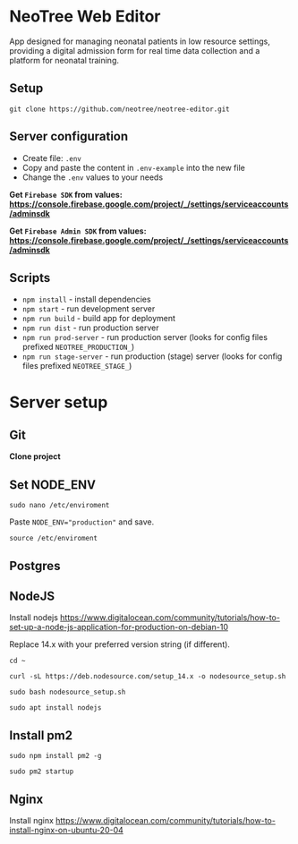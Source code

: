 # NeoTree Web Editor

App designed for managing neonatal patients in low resource settings, providing a digital admission form for real time data collection and a platform for neonatal training.

## Setup

`git clone https://github.com/neotree/neotree-editor.git`

## Server configuration

- Create file: `.env`
- Copy and paste the content in `.env-example` into the new file 
- Change the `.env` values to your needs

**Get `Firebase SDK` from values: https://console.firebase.google.com/project/_/settings/serviceaccounts/adminsdk**

**Get `Firebase Admin SDK` from values: https://console.firebase.google.com/project/_/settings/serviceaccounts/adminsdk**

## Scripts

* `npm install` - install dependencies
* `npm start` - run development server
* `npm run build` - build app for deployment
* `npm run dist` - run production server
* `npm run prod-server` - run production server (looks for config files prefixed `NEOTREE_PRODUCTION_`)
* `npm run stage-server` - run production (stage) server (looks for config files prefixed `NEOTREE_STAGE_`)


# Server setup

## Git

**Clone project**

## Set NODE_ENV
`sudo nano /etc/enviroment`

Paste `NODE_ENV="production"` and save.
 
`source /etc/enviroment`

## Postgres

## NodeJS
Install nodejs https://www.digitalocean.com/community/tutorials/how-to-set-up-a-node-js-application-for-production-on-debian-10
 
Replace 14.x with your preferred version string (if different).

`cd ~`

`curl -sL https://deb.nodesource.com/setup_14.x -o nodesource_setup.sh`

`sudo bash nodesource_setup.sh`

`sudo apt install nodejs`
 
## Install pm2
`sudo npm install pm2 -g`

`sudo pm2 startup`

## Nginx
Install nginx https://www.digitalocean.com/community/tutorials/how-to-install-nginx-on-ubuntu-20-04
